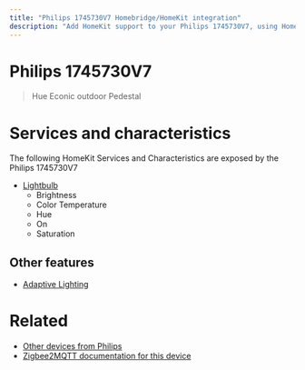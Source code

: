 ```yaml
---
title: "Philips 1745730V7 Homebridge/HomeKit integration"
description: "Add HomeKit support to your Philips 1745730V7, using Homebridge, Zigbee2MQTT and homebridge-z2m."
---
```

<!---
This file has been GENERATED using src/docgen/docgen.ts
DO NOT EDIT THIS FILE MANUALLY!
-->
# Philips 1745730V7
> Hue Econic outdoor Pedestal


# Services and characteristics
The following HomeKit Services and Characteristics are exposed by
the Philips 1745730V7

* [Lightbulb](../../light.md)
  * Brightness
  * Color Temperature
  * Hue
  * On
  * Saturation


## Other features
* [Adaptive Lighting](../../light.md)


# Related
* [Other devices from Philips](../index.md#philips)
* [Zigbee2MQTT documentation for this device](https://www.zigbee2mqtt.io/devices/1745730V7.html)